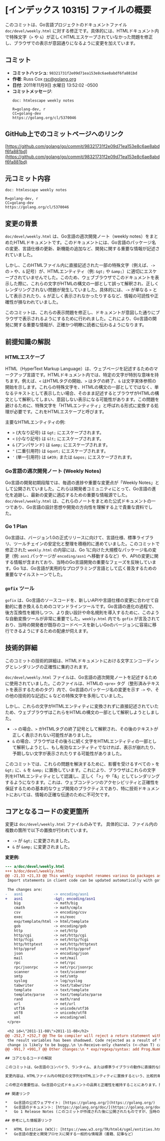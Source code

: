 # [インデックス 10315] ファイルの概要

このコミットは、Go言語プロジェクトのドキュメントファイル `doc/devel/weekly.html` に対する修正です。具体的には、HTMLドキュメント内で特殊文字（`>` や `&`）が正しくHTMLエスケープされていなかった問題を修正し、ブラウザでの表示が意図通りになるように変更を加えています。

## コミット

*   **コミットハッシュ**: `98321731f2e09d71ea153e8c6ae8abdf6fa881bd`
*   **作者**: Russ Cox <rsc@golang.org>
*   **日付**: 2011年11月9日 水曜日 13:52:02 -0500
*   **コミットメッセージ**:
    ```
    doc: htmlescape weekly notes

    R=golang-dev, r
    CC=golang-dev
    https://golang.org/cl/5370046
    ```

## GitHub上でのコミットページへのリンク

[https://github.com/golang/go/commit/98321731f2e09d71ea153e8c6ae8abdf6fa881bd](https://github.com/golang/go/commit/98321731f2e09d71ea153e8c6ae8abdf6fa881bd)

## 元コミット内容

```
doc: htmlescape weekly notes

R=golang-dev, r
CC=golang-dev
https://golang.org/cl/5370046
```

## 変更の背景

`doc/devel/weekly.html` は、Go言語の週次開発ノート（weekly notes）をまとめたHTMLドキュメントです。このドキュメントには、Go言語のパッケージ名の変更、言語仕様の更新、新機能の追加など、開発に関する重要な情報が記述されていました。

しかし、このHTMLファイル内に直接記述された一部の特殊文字（例えば、`->` の `>` や、`&` 記号）が、HTMLエンティティ（例: `&gt;` や `&amp;`）に適切にエスケープされていませんでした。このため、ウェブブラウザでこのドキュメントを表示した際に、これらの文字がHTMLの構文の一部として誤って解釈され、正しくレンダリングされない問題が発生していました。具体的には、`->` が単なる `>` として表示されたり、`&` が正しく表示されなかったりするなど、情報の可読性や正確性が損なわれていました。

このコミットは、これらの表示問題を修正し、ドキュメントが意図した通りにブラウザで表示されるようにするために行われました。これにより、Go言語の開発に関する重要な情報が、正確かつ明瞭に読者に伝わるようになります。

## 前提知識の解説

### HTMLエスケープ

HTML（HyperText Markup Language）は、ウェブページを記述するためのマークアップ言語です。HTMLドキュメント内では、特定の文字が特別な意味を持ちます。例えば、`<` はHTMLタグの開始、`>` はタグの終了、`&` は文字実体参照の開始を示します。これらの特殊文字を、HTMLの構文の一部としてではなく、単なるテキストとして表示したい場合、そのまま記述するとブラウザがHTMLの構文として解釈してしまい、意図しない表示になる可能性があります。この問題を避けるために、特殊文字を「HTMLエンティティ」と呼ばれる形式に変換する処理が必要です。これをHTMLエスケープと呼びます。

主要なHTMLエンティティの例:
*   `>` (大なり記号) は `&gt;` にエスケープされます。
*   `<` (小なり記号) は `&lt;` にエスケープされます。
*   `&` (アンパサンド) は `&amp;` にエスケープされます。
*   `"` (二重引用符) は `&quot;` にエスケープされます。
*   `'` (単一引用符) は `&#39;` または `&apos;` にエスケープされます。

### Go言語の週次開発ノート (Weekly Notes)

Go言語の開発初期段階では、毎週の進捗や重要な変更点が「Weekly Notes」として公開されていました。これらは開発者コミュニティにとって、Go言語の進化を追跡し、最新の変更に適応するための重要な情報源でした。`doc/devel/weekly.html` は、これらのノートをまとめた公式ドキュメントの一つであり、Go言語の設計思想や開発の方向性を理解する上で貴重な資料でした。

### Go 1 Plan

Go言語は、バージョン1.0の正式リリースに向けて、言語仕様、標準ライブラリ、ツールチェインの安定化と整理を積極的に進めていました。このコミットで修正された `weekly.html` の内容には、Go 1に向けた大規模なパッケージ名の変更（例: `asn1` パッケージが `encoding/asn1` へ移動するなど）や、APIの変更に関する情報が含まれており、当時のGo言語開発の重要なフェーズを反映しています。Go 1は、Go言語が実用的なプログラミング言語として広く普及するための重要なマイルストーンでした。

### `gofix` ツール

`gofix` は、Go言語のソースコードを、新しいAPIや言語仕様の変更に合わせて自動的に書き換えるためのコマンドラインツールです。Go言語の進化の過程で、後方互換性を維持しつつ、より良い設計や命名規則を導入するために、このような自動変換ツールが非常に重要でした。`weekly.html` 内でも `gofix` が言及されており、当時の開発者が既存のコードベースを新しいGoのバージョンに容易に移行できるようにするための配慮が伺えます。

## 技術的詳細

このコミットの技術的詳細は、HTMLドキュメントにおける文字エンコーディングとレンダリングの正確性に集約されます。

`doc/devel/weekly.html` ファイルは、Go言語の週次開発ノートを記述するために使用されていました。このファイルは、HTMLの `<pre>` タグ（整形済みテキストを表示するためのタグ）内で、Go言語のパッケージ名の変更を示す `->` や、その他の技術的な記述に `&` などの特殊文字を多用していました。

しかし、これらの文字がHTMLエンティティに変換されずに直接記述されていたため、ウェブブラウザはこれらをHTMLの構文の一部として解釈しようとしました。
*   `->` の場合、`>` がHTMLタグの終了記号として解釈され、その後のテキストが正しく表示されない可能性がありました。
*   `&` の場合、ブラウザはその後ろに続く文字をHTMLエンティティの一部として解釈しようとし、もし有効なエンティティでなければ、表示が崩れたり、予期しない文字が表示されたりする可能性がありました。

このコミットでは、これらの問題を解決するために、影響を受けるすべての `>` を `&gt;` に、`&` を `&amp;` に置換しています。これにより、ブラウザはこれらの文字列をHTMLエンティティとして認識し、正しく「>」や「&」としてレンダリングするようになります。これは、ウェブコンテンツのアクセシビリティと正確性を保証するための基本的なウェブ開発のプラクティスであり、特に技術ドキュメントにおいては、情報の正確な伝達のために不可欠です。

## コアとなるコードの変更箇所

変更は `doc/devel/weekly.html` ファイルのみです。
具体的には、ファイル内の複数の箇所で以下の置換が行われています。

*   `->` が `&gt;` に変更されました。
*   `&` が `&amp;` に変更されました。

**変更例:**

```diff
--- a/doc/devel/weekly.html
+++ b/doc/devel/weekly.html
@@ -21,33 +21,33 @@ This weekly snapshot renames various Go packages as described in the Go 1 plan.
 Import statements in client code can be updated automatically with gofix.
 
 The changes are:
-	asn1              -> encoding/asn1
+	asn1              -&gt; encoding/asn1
 	big               -> math/big
 	cmath             -> math/cmplx
 	csv               -> encoding/csv
 	exec              -> os/exec
 	exp/template/html -> html/template
 	gob               -> encoding/gob
 	http              -> net/http
 	http/cgi          -> net/http/cgi
 	http/fcgi         -> net/http/fcgi
 	http/httptest     -> net/http/httptest
 	http/pprof        -> net/http/pprof
 	json              -> encoding/json
 	mail              -> net/mail
 	rpc               -> net/rpc
 	rpc/jsonrpc       -> net/rpc/jsonrpc
 	scanner           -> text/scanner
 	smtp              -> net/smtp
 	syslog            -> log/syslog
 	tabwriter         -> text/tabwriter
 	template          -> text/template
 	template/parse    -> text/template/parse
 	rand              -> math/rand
 	url               -> net/url
 	utf16             -> unicode/utf16
 	utf8              -> unicode/utf8
 	xml               -> encoding/xml
 </pre>
 
 <h2 id=\"2011-11-08\">2011-11-08</h2>
@@ -252,7 +252,7 @@ The Go compiler will reject a return statement without arguments when any of
 the result variables has been shadowed. Code rejected as a result of this
 change is likely to be buggy.\n \n-Receive-only channels (<-chan T) cannot be closed.\n+Receive-only channels (&lt;-chan T) cannot be closed.\n The compiler will diagnose such attempts.\n \n The first element of a map iteration is chosen at random. Code that depends on
@@ -991,7 +991,7 @@ Other changes:\n * exp/regexp/syntax: add Prog.NumCap.\n * exp/template: API changes, bug fixes, and tweaks.\n * flag: make -help nicer.\n-* fmt: Scan(&int) was mishandling a lone digit.\n+* fmt: Scan(&amp;int) was mishandling a lone digit.\n * gc: fix closure bug,\n 	fix to build with clang (thanks Dave Cheney),\n 	make size of struct{} and [0]byte 0 bytes (thanks Robert Hencke),\n```

## コアとなるコードの解説

このコミットは、Go言語のコンパイラ、ランタイム、または標準ライブラリの動作に直接的な影響を与えるものではありません。これは、Goプロジェクトの公式ドキュメントである `doc/devel/weekly.html` ファイルに対する修正です。

変更内容は、HTMLファイル内の特定の文字列をHTMLエンティティに置換するという、比較的単純なテキスト置換操作です。これは、テキストエディタの検索・置換機能や、簡単なスクリプトによって容易に実行できる種類の修正です。

この修正の重要性は、Go言語の公式ドキュメントの品質と正確性を維持することにあります。開発者が参照する情報が正しく表示されることは、Go言語の学習と利用を促進する上で不可欠です。誤った表示は、読者の混乱を招き、情報の誤解につながる可能性があります。この変更は、Goコミュニティへの情報提供の質を向上させるという点で、間接的ではありますが重要な意味を持っています。

## 関連リンク

*   Go言語の公式ウェブサイト: [https://golang.org/](https://golang.org/)
*   Go言語のドキュメント: [https://golang.org/doc/](https://golang.org/doc/)
*   Go 1 Release Notes (このコミットが作成された後に公開されたものですが、当時の開発状況を理解する上で参考になります): [https://golang.org/doc/go1](https://golang.org/doc/go1)

## 参考にした情報源リンク

*   HTML Entities (W3C): [https://www.w3.org/TR/html4/sgml/entities.html](https://www.w3.org/TR/html4/sgml/entities.html) (HTMLエンティティに関する一般的な情報源)
*   Go言語の歴史と開発プロセスに関する一般的な情報源（書籍、記事など）

